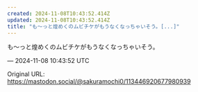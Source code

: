 ```yaml
---
created: 2024-11-08T10:43:52.414Z
updated: 2024-11-08T10:43:52.414Z
title: "も〜っと煌めくのムビチケがもうなくなっちゃいそう。[...]"
---
```


<p>も〜っと煌めくのムビチケがもうなくなっちゃいそう。</p>

&mdash; 2024-11-08 10:43:52 UTC

Original URL: https://mastodon.social/@sakuramochi0/113446920677980939
